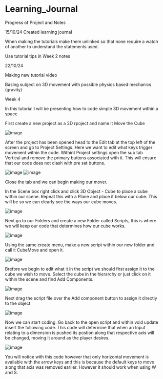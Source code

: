# Learning_Journal
Progress of Project and Notes

15/10/24
Created learning journal 

When making the tutorials make them unlinked so that none require a watch of another to understand the statements used. 

Use tutorial tips in Week 2 notes

22/10/24

Making new tutorial video

Basing subject on 3D movement with possible physics based mechanics (gravity)

Week 4 

In this tutorial  I will be presenting how to code simple 3D movement within a space 

First create a new project as a 3D rpoject and name it Move the Cube

![image](https://github.com/user-attachments/assets/d354a0d7-6212-40aa-b936-38cb0f467f37)

After the project has been opened head to the Edit tab at the top left of the screen and go to Project Settings. Here we want to edit what keys trigger movement within the code. Withint Project settings open the sub tab Vertical and remove the primary buttons associated with it. This will ensure that our code does not clash with pre set buttons. 

![image](https://github.com/user-attachments/assets/6578d5d0-337e-4192-b095-f5f6ff73655e)
![image](https://github.com/user-attachments/assets/eab2108c-826d-4e88-9f53-9f5b47235997)

Close the tab and we can begin making our mover.

In the Scene box right click and click 3D Object - Cube to place a cube within our scene. Repeat this with a Plane and place it below our cube. This will be so we can clearly see the ways our cube moves. 

![image](https://github.com/user-attachments/assets/8a5442d6-9bfe-4d4b-a03e-72801fb58859)

Next go to our Folders and create a new Folder called Scripts, this is where we will keep our code that determines how our cube works. 

![image](https://github.com/user-attachments/assets/1b112a2d-ea41-4bb5-ad14-80560af91f46)

Using the same create menu, make a new script within our new folder and call it CubeMove and open it.

![image](https://github.com/user-attachments/assets/cbd195db-ea73-4e33-ad68-44712a5cfe4a)

Brefore we begin to edit what it in the script we should first assign it to the cube we wish to move. Select the cube in the hierarchy or just click on it within the scene and find Add Components.

![image](https://github.com/user-attachments/assets/946df887-ca7b-4071-ae17-37c653257c49)

Next drag the script file over the Add component button to assign it directly to the object 

![image](https://github.com/user-attachments/assets/0bb94933-c4bd-46b6-aaaa-1414280c9afa)

Now we can start coding. Go back to the open script and within void update insert the following code. This code will determine that when an Input relating to a dimension is pushed its postion along that respective axis will be changed, moving it around as the player desires. 

![image](https://github.com/user-attachments/assets/fd12479a-5dac-4b83-9a4e-52e3a4f0fbcc)

You will notice with this code however that only horizontal movement is available with the arrow keys and this is because the default keys to move along that axis was removed earlier. However it should work when using W and S. 

